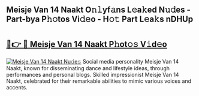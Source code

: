 ## Meisje Van 14 Naakt O𝚗𝚕yf𝚊ns L𝚎a𝚔ed N𝚞𝚍es - Part-bya P𝚑𝚘tos Vi𝚍𝚎o - H𝚘𝚝 Part L𝚎a𝚔s nDHUp

# <h2><a href="http://kf52ao.oniu.top/?m=Meisje+Van+14+Naakt">🔗👉 🔴 Meisje Van 14 Naakt P𝚑ot𝚘𝚜 V𝚒d𝚎o</a></h2>

[![Meisje Van 14 Naakt Nu𝚍e𝚜](https://i.imgur.com/0qMVB7G.gif)](http://kf52ao.oniu.top/?m=Meisje+Van+14+Naakt)
Social media personality Meisje Van 14 Naakt, known for disseminating dance and lifestyle ideas, through performances and personal blogs. Skilled impressionist Meisje Van 14 Naakt, celebrated for their remarkable abilities to mimic various voices and accents.  
